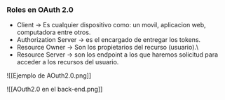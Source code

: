 ### Roles en OAuth 2.0
- Client -> Es cualquier dispositivo como: un movil, aplicacion web, computadora entre otros.
- Authorization Server -> es el encargado de entregar los tokens.
- Resource Owner -> Son los propietarios del recurso (usuario).\
- Resource Server -> son los endpoint a los que haremos solicitud para acceder a los recursos del usuario.

![[Ejemplo de AOuth2.0.png]]

![[AOuth2.0 en el back-end.png]]